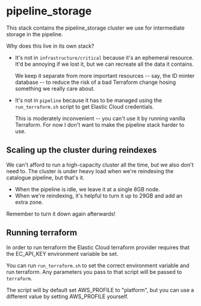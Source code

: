 # pipeline_storage

This stack contains the pipeline_storage cluster we use for intermediate storage in the pipeline.

Why does this live in its own stack?

*   It's not in `infrastructure/critical` because it's an ephemeral resource.
    It'd be annoying if we lost it, but we can recreate all the data it contains.

    We keep it separate from more important resources -- say, the ID minter database -- to reduce the risk of a bad Terraform change hosing something we really care about.

*   It's not in `pipeline` because it has to be managed using the `run_terraform.sh` script to get Elastic Cloud credentials.

    This is moderately inconvenient -- you can't use it by running vanilla Terraform.
    For now I don't want to make the pipeline stack harder to use.

## Scaling up the cluster during reindexes

We can't afford to run a high-capacity cluster all the time, but we also don't need to.
The cluster is under heavy load when we're reindexing the catalogue pipeline, but that's it.

*   When the pipeline is idle, we leave it at a single 8GB node.
*   When we're reindexing, it's helpful to turn it up to 29GB and add an extra zone.

Remember to turn it down again afterwards!

## Running terraform

In order to run terraform the Elastic Cloud terraform provider requires that the EC_API_KEY environment variable be set.

You can run `run_terraform.sh` to set the correct environment variable and run terraform. Any parameters you pass to that script will be passed to `terraform`.

The script will by default set AWS_PROFILE to "platform", but you can use a different value by setting AWS_PROFILE yourself.
